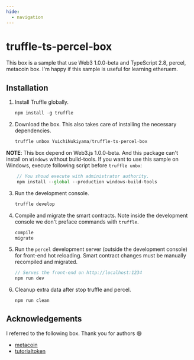 ```yaml
---
hide:
  - navigation
---
```


# truffle-ts-percel-box

This box is a sample that use Web3 1.0.0-beta and TypeScript 2.8, percel, metacoin box.
I'm happy if this sample is useful for learning etheruem.

## Installation

1. Install Truffle globally.
    ```javascript
    npm install -g truffle
    ```

2. Download the box. This also takes care of installing the necessary dependencies.
    ```javascript
    truffle unbox YuichiNukiyama/truffle-ts-percel-box
    ```

**NOTE**: This box depend on Web3.js 1.0.0-beta. And this package can't install on `Windows` without build-tools.
If you want to use this sample on Windows, execute following script before `truffle unbx`:
```javascript
    // You shoud execute with administrator authority.
    npm install --global --production windows-build-tools
```

3. Run the development console.
    ```javascript
    truffle develop
    ```

4. Compile and migrate the smart contracts. Note inside the development console we don't preface commands with `truffle`.
    ```javascript
    compile
    migrate
    ```

5. Run the `percel` development server (outside the development console) for front-end hot reloading. Smart contract changes must be manually recompiled and migrated.
    ```javascript
    // Serves the front-end on http://localhost:1234
    npm run dev
    ```

6. Cleanup extra data after stop truffle and percel.
     ```javascript
    npm run clean
    ```

## Acknowledgements
I referred to the following box. Thank you for authors :smile:

- [metacoin](http://truffleframework.com/boxes/metacoin)
- [tutorialtoken](http://truffleframework.com/boxes/tutorialtoken)